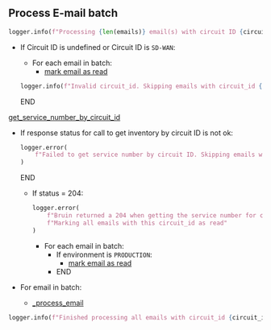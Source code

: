## Process E-mail batch

```python
logger.info(f"Processing {len(emails)} email(s) with circuit ID {circuit_id}...")
```

* If Circuit ID is undefined or Circuit ID is `SD-WAN`:
    * For each email in batch:
        * [mark email as read](../repositories/email_repository/mark_email_as_read.md)
  
    ```python
    logger.info(f"Invalid circuit_id. Skipping emails with circuit_id {circuit_id}...")
    ```
    END

[get_service_number_by_circuit_id](../repositories/bruin_repository/get_service_number_by_circuit_id.md)

* If response status for call to get inventory by circuit ID is not ok:
  ```python
  logger.error(
      f"Failed to get service number by circuit ID. Skipping emails with circuit_id {circuit_id}..."
  )
  ```
  END

  * If status = 204:
    ```python
    logger.error(
        f"Bruin returned a 204 when getting the service number for circuit_id {circuit_id}. "
        f"Marking all emails with this circuit_id as read"
    )
    ```
    * For each email in batch:
        * If environment is `PRODUCTION`:
            * [mark email as read](../repositories/email_repository/mark_email_as_read.md)
        * END

* For email in batch:
    * [_process_email](_process_email.md)

```python
logger.info(f"Finished processing all emails with circuit_id {circuit_id}!")
```